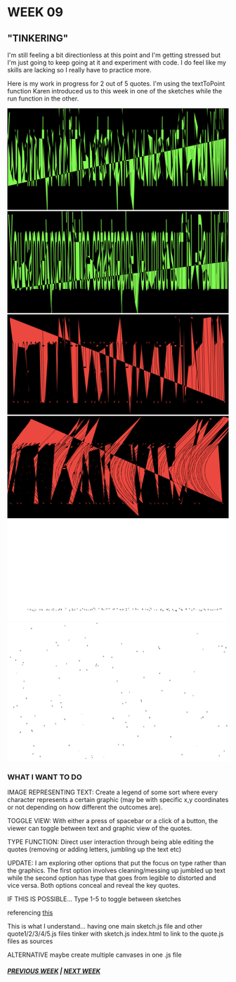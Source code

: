 # WEEK 09 

## "TINKERING" 

I'm still feeling a bit directionless at this point and I'm getting stressed but I'm just going to keep going at it and experiment with code. I do feel like my skills are lacking so I really have to practice more. 

Here is my work in progress for 2 out of 5 quotes. I'm using the textToPoint function Karen introduced us to this week in one of the sketches while the run function in the other. 

<img src="tp1.png">
<img src="tp2.png">
<img src="tp3.png">
<img src="tp4.png">


<img src="run1.png">
<img src="run2.png">



### WHAT I WANT TO DO 
IMAGE REPRESENTING TEXT: Create a legend of some sort where every character represents a certain graphic (may be with specific x,y coordinates or not depending on how different the outcomes are).

TOGGLE VIEW: With either a press of spacebar or a click of a button, the viewer can toggle between text and graphic view of the quotes.

TYPE FUNCTION: Direct user interaction through being able editing the quotes (removing or adding letters, jumbling up the text etc) 

UPDATE: I am exploring other options that put the focus on type rather than the graphics. The first option involves cleaning/messing up jumbled up text while the second option has type that goes from legible to distorted and vice versa. Both options conceal and reveal the key quotes. 

IF THIS IS POSSIBLE…
Type 1-5 to toggle between sketches

referencing [this](https://stackoverflow.com/questions/37979817/what-is-the-best-way-to-change-p5-js-canvas-dynamically-in-the-same-webpage)

This is what I understand...
having one main sketch.js file and other quote1/2/3/4/5.js files 
tinker with sketch.js index.html to link to the quote.js files as sources 

ALTERNATIVE
maybe create multiple canvases in one .js file 

##### [PREVIOUS WEEK](https://samanthangsy.github.io/codewords/Weekly%20Diary/08/)  |  [NEXT WEEK](https://samanthangsy.github.io/codewords/Weekly%20Diary/10/)
